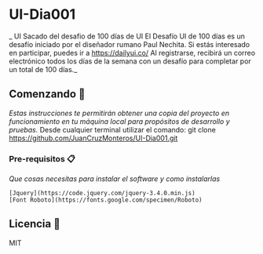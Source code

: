 # UI-Dia001
_ UI Sacado del desafio de 100 días de UI El Desafío UI de 100 días es un desafío iniciado por el diseñador rumano Paul Nechita. Si estás interesado en participar, puedes ir a https://dailyui.co/ Al registrarse, recibirá un correo electrónico todos los días de la semana con un desafío para completar por un total de 100 días._

## Comenzando 🚀
_Estas instrucciones te permitirán obtener una copia del proyecto en funcionamiento en tu máquina local para propósitos de desarrollo y pruebas._
Desde cualquier terminal utilizar el comando:
git clone https://github.com/JuanCruzMonteros/UI-Dia001.git

### Pre-requisitos 📋

_Que cosas necesitas para instalar el software y como instalarlas_

```
[Jquery](https://code.jquery.com/jquery-3.4.0.min.js)
[Font Roboto](https://fonts.google.com/specimen/Roboto)
```

## Licencia 📄
MIT
